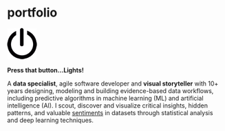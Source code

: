 # portfolio

![](/images/power-button.png)

**Press that button...Lights!**

A __data specialist__, agile software developer and __visual storyteller__ with 10+ years designing, modeling and building evidence-based data workflows, including predictive algorithms in machine learning (ML) and artificial intelligence (AI). I scout, discover and visualize critical insights, hidden patterns, and valuable [sentiments](sahmiye-twitter.html) in datasets through statistical analysis and deep learning techniques. 
